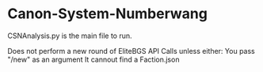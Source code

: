 # Canon-System-Numberwang

CSNAnalysis.py	is the main file to run.

Does not perform a new round of EliteBGS API Calls unless either:
 You pass "/new" as an argument
 It cannout find a Faction.json
